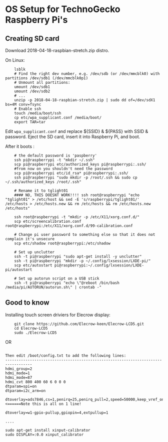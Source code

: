 # OS Setup for TechnoGecko Raspberry Pi's 

## Creating SD card 

Download 2018-04-18-raspbian-stretch.zip distro.

On Linux:

```shell
	lsblk
	# Find the right dev number, e.g. /dev/sdb (or /dev/mmcblk0) with partitions /dev/sdb1 (/dev/mmcblk0p1)
	# Unmount all partitions: 
	umount /dev/sdb1
	umount /dev/sdb2
	# ...
	unzip -p 2018-04-18-raspbian-stretch.zip | sudo dd of=/dev/sdX1 bs=4M conv=fsync
	# Enable ssh
	touch /media/boot/ssh
	cp etc/wpa_supplicant.conf /media/boot/
	export TAR=tar
```

Edit `wpa_supplicant.conf` and replace ${SSID} & ${PASS} with SSID & password.
Eject the SD card, insert it into Raspberry Pi, and boot.

After it boots :

```shell
	# the default password is 'paspberry'
	ssh pi@raspberrypi -t "mkdir ~/.ssh" 
	scp pi@raspberrypi etc/authorized_keys pi@raspberrypi:.ssh/
	#from now on you shouldn't need the password
	scp pi@raspberrypi etc/id_rsa* pi@raspberrypi:.ssh/
	ssh pi@raspberrypi "sudo mkdir -p /root/.ssh && sudo cp ~/.ssh/authorized_keys /root/.ssh"

	# Rename it to tglight01
	#### NO, THIS DOESNT WORK!!!! ssh root@raspberrypi "echo "tglight01" > /etc/host && sed -E 's/raspberrypi/tglight01/' /etc/hosts > /etc/hosts.new && rm /etc/hosts && rm /etc/hosts.new /etc/hosts"

	ssh root@raspberrypi -t "mkdir -p /etc/X11/xorg.conf.d/" 
	scp etc/screencalibration.conf root@raspberrypi:/etc/X11/xorg.conf.d/99-calibration.conf

	# Change pi user password to something else so that it does not complain it's unsecure
	scp etc/shadow root@raspberrypi:/etc/shadow

	# Set up unclutter
	ssh -t pi@raspberrypi "sudo apt-get install -y unclutter"
	ssh -t pi@raspberrypi "mkdir -p ~/.config/lxsession/LXDE-pi/"
	scp etc/autostart pi@raspberrypi:~/.config/lxsession/LXDE-pi/autostart

	# Set up autorun script on a USB stick
	ssh -t pi@raspberrypi "echo \"@reboot /bin/bash /media/pi/AUTORUN/autorun.sh\" | crontab -"

```



## Good to know

Installing touch screen driviers for Elecrow display:

```shell
	git clone https://github.com/Elecrow-keen/Elecrow-LCD5.git
	cd Elecrow-LCD5
	sudo ./Elecrow-LCD5
``` 

OR

```

Then edit /boot/config.txt to add the following lines:
----------------------------------------------------------------------------------
hdmi_group=2
hdmi_mode=1
hdmi_mode=87
hdmi_cvt 800 400 60 6 0 0 0
dtparam=spi=on
dtparam=i2c_arm=on

dtoverlay=ads7846,cs=1,penirq=25,penirq_pull=2,speed=50000,keep_vref_on=0,swapxy=0,pmax=255,xohms=150,xmin=200,xmax=3900,ymin=200,ymax=3900 <======Note this is all on 1 line!

dtoverlay=w1-gpio-pullup,gpiopin=4,extpullup=1

....

sudo apt-get install xinput-calibrator
sudo DISPLAY=:0.0 xinput_calibrator

```
